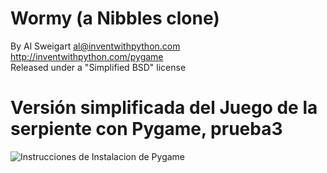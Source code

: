 # Wormy (a Nibbles clone)
By Al Sweigart al@inventwithpython.com<br/>
http://inventwithpython.com/pygame<br/>
Released under a "Simplified BSD" license<br/>

# Versión simplificada del Juego de la serpiente con Pygame, prueba3

![Instrucciones de Instalacion de Pygame](https://github.com/josecalvosuarez/wormy/blob/master/pygame.png)
